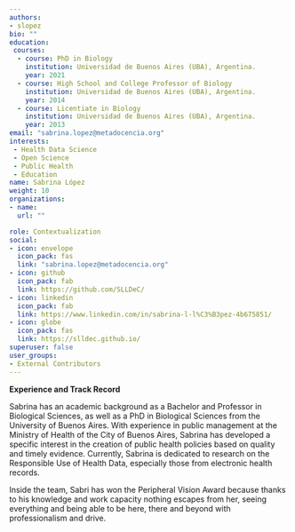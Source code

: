 ```yaml
---
authors:
- slopez
bio: ""
education: 
 courses:
  - course: PhD in Biology
    institution: Universidad de Buenos Aires (UBA), Argentina.
    year: 2021
  - course: High School and College Professor of Biology
    institution: Universidad de Buenos Aires (UBA), Argentina.
    year: 2014
  - course: Licentiate in Biology
    institution: Universidad de Buenos Aires (UBA), Argentina.
    year: 2013
email: "sabrina.lopez@metadocencia.org"
interests:
 - Health Data Science
 - Open Science
 - Public Health
 - Education 
name: Sabrina López 
weight: 10
organizations:
- name: 
  url: ""

role: Contextualization 
social:
- icon: envelope
  icon_pack: fas
  link: "sabrina.lopez@metadocencia.org"
- icon: github
  icon_pack: fab
  link: https://github.com/SLLDeC/
- icon: linkedin
  icon_pack: fab
  link: https://www.linkedin.com/in/sabrina-l-l%C3%B3pez-4b675851/
- icon: globe
  icon_pack: fas
  link: https://slldec.github.io/
superuser: false
user_groups:
- External Contributors
---
```

**Experience and Track Record**

Sabrina has an academic background as a Bachelor and Professor in Biological Sciences, as well as a PhD in Biological Sciences from the University of Buenos Aires. 
With experience in public management at the Ministry of Health of the City of Buenos Aires, Sabrina has developed a specific interest in the creation of public health policies based on quality and timely evidence.
Currently, Sabrina is dedicated to research on the Responsible Use of Health Data, especially those from electronic health records.

Inside the team, Sabri has won the Peripheral Vision Award because thanks to his knowledge and work capacity nothing escapes from her, seeing everything and being able to be here, there and beyond with professionalism and drive.
